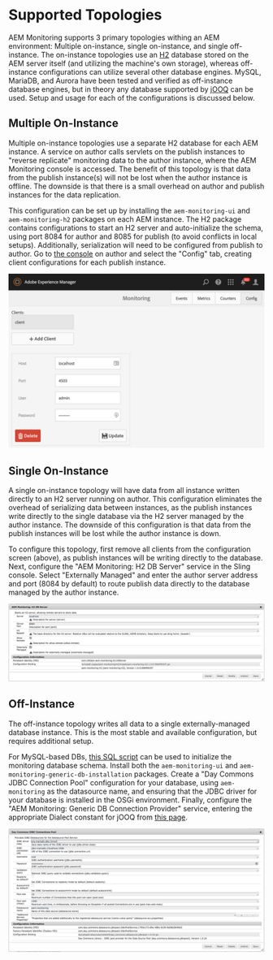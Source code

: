 # Supported Topologies

AEM Monitoring supports 3 primary topologies withing an AEM environment: Multiple on-instance, single on-instance, and single off-instance.  The on-instance topologies use an [H2](http://www.h2database.com) database stored on the AEM server itself (and utilizing the machine's own storage), whereas off-instance configurations can utilize several other database engines.  MySQL, MariaDB, and Aurora have been tested and verified as off-instance database engines, but in theory any database supported by [jOOQ](https://www.jooq.org/) can be used. Setup and usage for each of the configurations is discussed below.

## Multiple On-Instance
Multiple on-instance topologies use a separate H2 database for each AEM instance.  A service on author calls servlets on the publish instances to "reverse replicate" monitoring data to the author instance, where the AEM Monitoring console is accessed.  The benefit of this topology is that data from the publish instance(s) will not be lost when the author instance is offline.  The downside is that there is a small overhead on author and publish instances for the data replication.

This configuration can be set up by installing the `aem-monitoring-ui` and `aem-monitoring-h2` packages on each AEM instance.  The H2 package contains configurations to start an H2 server and auto-initialize the schema, using port 8084 for author and 8085 for publish (to avoid conflicts in local setups).  Additionally, serialization will need to be configured from publish to author.  Go to [the console](http://localhost:4502/apps/aem-monitoring/content/console.html) on author and select the "Config" tab, creating client configurations for each publish instance.

![Client Configuration Screen](config.png "Client Configuration Screen")

## Single On-Instance
A single on-instance topology will have data from all instance written directly to an H2 server running on author.  This configuration eliminates the overhead of serializing data between instances, as the publish instances write directly to the single database via the H2 server managed by the author instance.  The downside of this configuration is that data from the publish instances will be lost while the author instance is down.

To configure this topology, first remove all clients from the configuration screen (above), as publish instances will be writing directly to the database.  Next, configure the "AEM Monitoring: H2 DB Server" service in the Sling console. Select "Externally Managed" and enter the author server address and port (8084 by default) to route publish data directly to the database managed by the author instance.

![H2 Server Configuration](h2-server.png "H2 Server Configuration")

## Off-Instance
The off-instance topology writes all data to a single externally-managed database instance.  This is the most stable and available configuration, but requires additional setup.

For MySQL-based DBs, [this SQL script](../generic-db/src/main/resources/mysql-init.sql) can be used to initialize the monitoring database schema.  Install both the `aem-monitoring-ui` and `aem-monitoring-generic-db-installation` packages.  Create a "Day Commons JDBC Connection Pool" configuration for your database, using `aem-monitoring` as the datasource name, and ensuring that the JDBC driver for your database is installed in the OSGi environment.  Finally, configure the "AEM Monitoring: Generic DB Connection Provider" service, entering the appropriate Dialect constant for jOOQ from [this page](https://www.jooq.org/javadoc/3.6.2/org/jooq/SQLDialect.html).

![JDBC Configuration](jdbc.png "JDBC Configuration")
